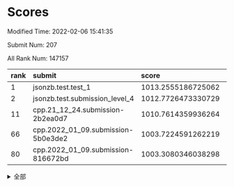 # Scores

Modified Time: 2022-02-06 15:41:35

Submit Num: 207

All Rank Num: 147157

| rank |               submit               |       score        |       sigma        | pk_num |
| :--- | :--------------------------------- | :----------------- | :----------------- | :----- |
| 1    | jsonzb.test.test_1                 | 1013.2555186725062 | 0.8051276514162201 | 2850   |
| 2    | jsonzb.test.submission_level_4     | 1012.7726473330729 | 0.790700983733631  | 2847   |
| 11   | cpp.21_12_24.submission-2b2ea0d7   | 1010.7614359936264 | 0.750928542242707  | 2847   |
| 66   | cpp.2022_01_09.submission-5b0e3de2 | 1003.7224591262219 | 0.7197326543222381 | 2840   |
| 80   | cpp.2022_01_09.submission-816672bd | 1003.3080346038298 | 0.7009151628023379 | 2844   |


<details>
<summary>全部</summary>

| rank |                 submit                 |       score        |       sigma        | pk_num |
| :--- | :------------------------------------- | :----------------- | :----------------- | :----- |
| 1    | jsonzb.test.test_1                     | 1013.2555186725062 | 0.8051276514162201 | 2850   |
| 2    | jsonzb.test.submission_level_4         | 1012.7726473330729 | 0.790700983733631  | 2847   |
| 3    | gobigger.level_3.submission_level_3_8  | 1011.8302546868509 | 0.7829568322042721 | 2838   |
| 4    | gobigger.level_3.submission_level_3_13 | 1011.5883540918976 | 0.7785331799456942 | 2840   |
| 5    | gobigger.level_3.submission_level_3_35 | 1011.2100707426576 | 0.7644510621815105 | 2843   |
| 6    | gobigger.level_3.submission_level_3_5  | 1011.1719152958402 | 0.7891502074064711 | 2845   |
| 7    | gobigger.level_3.submission_level_3_45 | 1011.0710348575469 | 0.7732099184487979 | 2838   |
| 8    | gobigger.level_3.submission_level_3_6  | 1011.0703097028476 | 0.7588386948634027 | 2841   |
| 9    | gobigger.level_3.submission_level_3_2  | 1010.9931289540185 | 0.742651870906313  | 2844   |
| 10   | gobigger.level_3.submission_level_3_43 | 1010.7696922136388 | 0.7738639088033986 | 2845   |
| 11   | cpp.21_12_24.submission-2b2ea0d7       | 1010.7614359936264 | 0.750928542242707  | 2847   |
| 12   | gobigger.level_3.submission_level_3_46 | 1010.7082463747935 | 0.7788730470446705 | 2842   |
| 13   | gobigger.level_3.submission_level_3_19 | 1010.6947804434109 | 0.7678786278432882 | 2846   |
| 14   | gobigger.level_3.submission_level_3_36 | 1010.6549260374321 | 0.7895928980835094 | 2849   |
| 15   | gobigger.level_3.submission_level_3_30 | 1010.653396311888  | 0.788985750972516  | 2850   |
| 16   | gobigger.level_3.submission_level_3_25 | 1010.6224019999834 | 0.7693177914974385 | 2845   |
| 17   | gobigger.level_3.submission_level_3_49 | 1010.488474043366  | 0.7649580305112458 | 2839   |
| 18   | gobigger.level_3.submission_level_3_22 | 1010.3858268914562 | 0.7492560542391192 | 2842   |
| 19   | gobigger.level_3.submission_level_3_12 | 1010.3174706206061 | 0.7608201927028275 | 2838   |
| 20   | gobigger.level_3.submission_level_3_40 | 1010.3133789275545 | 0.7732875834834091 | 2844   |
| 21   | gobigger.level_3.submission_level_3_44 | 1010.2642791487543 | 0.7516596768108734 | 2843   |
| 22   | gobigger.level_3.submission_level_3_33 | 1010.2202740413749 | 0.7530137242568191 | 2843   |
| 23   | gobigger.level_3.submission_level_3_38 | 1010.1930571338587 | 0.7528530323132525 | 2843   |
| 24   | gobigger.level_3.submission_level_3_1  | 1010.1885731832976 | 0.7546101958923517 | 2838   |
| 25   | gobigger.level_3.submission_level_3_3  | 1010.0576385322062 | 0.752368054543848  | 2843   |
| 26   | gobigger.level_3.submission_level_3_37 | 1010.0457371002582 | 0.7620844633212058 | 2849   |
| 27   | gobigger.level_3.submission_level_3_17 | 1010.0109033702274 | 0.7705392761598875 | 2842   |
| 28   | gobigger.level_3.submission_level_3_21 | 1009.764473601425  | 0.7701655891514624 | 2845   |
| 29   | gobigger.level_3.submission_level_3_7  | 1009.732826731186  | 0.7643021853768204 | 2847   |
| 30   | gobigger.level_3.submission_level_3_48 | 1009.7113629006554 | 0.7697128005221168 | 2843   |
| 31   | gobigger.level_3.submission_level_3_47 | 1009.6972961209709 | 0.7612675919557392 | 2842   |
| 32   | gobigger.level_3.submission_level_3_11 | 1009.5813727536462 | 0.7497588547925157 | 2839   |
| 33   | gobigger.level_3.submission_level_3_23 | 1009.5741663044471 | 0.7634948030086809 | 2841   |
| 34   | gobigger.level_3.submission_level_3_32 | 1009.5722909861478 | 0.7592241358056906 | 2840   |
| 35   | gobigger.level_3.submission_level_3_16 | 1009.558653136829  | 0.7457610711902306 | 2842   |
| 36   | gobigger.level_3.submission_level_3_31 | 1009.4708032030406 | 0.768649357663254  | 2845   |
| 37   | gobigger.level_3.submission_level_3_39 | 1009.4192015307497 | 0.7393533542163365 | 2838   |
| 38   | gobigger.level_3.submission_level_3_9  | 1009.4133318102008 | 0.7456146052028518 | 2845   |
| 39   | gobigger.level_3.submission_level_3_41 | 1009.3415835857732 | 0.7479231406757677 | 2844   |
| 40   | gobigger.level_3.submission_level_3_4  | 1009.3033432339615 | 0.7359316224101004 | 2846   |
| 41   | gobigger.level_3.submission_level_3_0  | 1009.2820880202436 | 0.7652537377763204 | 2840   |
| 42   | gobigger.level_3.submission_level_3_42 | 1009.2803269950285 | 0.7574542559509491 | 2839   |
| 43   | gobigger.level_3.submission_level_3_29 | 1009.2566993608029 | 0.7710662831218924 | 2840   |
| 44   | gobigger.level_3.submission_level_3_34 | 1009.1922615900465 | 0.7559907947799388 | 2842   |
| 45   | gobigger.level_3.submission_level_3_27 | 1009.1722071117507 | 0.7511527452872138 | 2846   |
| 46   | gobigger.level_3.submission_level_3_15 | 1009.1548041491434 | 0.7478609185951886 | 2840   |
| 47   | gobigger.level_3.submission_level_3_28 | 1009.0357968470944 | 0.7601349436444662 | 2843   |
| 48   | gobigger.level_3.submission_level_3_24 | 1009.033171037899  | 0.7566188107104886 | 2847   |
| 49   | gobigger.level_3.submission_level_3_10 | 1008.9210515157406 | 0.7372956201942452 | 2844   |
| 50   | gobigger.level_3.submission_level_3_14 | 1008.908469357158  | 0.7621845440663243 | 2842   |
| 51   | gobigger.level_3.submission_level_3_18 | 1008.8433593410833 | 0.7437401704914265 | 2845   |
| 52   | gobigger.level_3.submission_level_3_26 | 1008.4536855706671 | 0.733960439540931  | 2843   |
| 53   | gobigger.level_3.submission_level_3_20 | 1008.0701241565729 | 0.762114957400588  | 2840   |
| 54   | gobigger.level_1.submission_level_1_11 | 1005.5991143270792 | 0.7306986006618711 | 2841   |
| 55   | gobigger.level_1.submission_level_1_9  | 1004.51210604872   | 0.7046442125621828 | 2845   |
| 56   | gobigger.level_1.submission_level_1_43 | 1004.5033713080867 | 0.7270841468466389 | 2844   |
| 57   | gobigger.level_1.submission_level_1_22 | 1004.4748326514773 | 0.7361662181159433 | 2839   |
| 58   | gobigger.level_1.submission_level_1_34 | 1004.4237911858452 | 0.7190589824639091 | 2841   |
| 59   | gobigger.level_1.submission_level_1_29 | 1004.0818577867806 | 0.7184115145703611 | 2845   |
| 60   | gobigger.level_1.submission_level_1_39 | 1003.9438923052185 | 0.7272198126290675 | 2841   |
| 61   | gobigger.level_1.submission_level_1_6  | 1003.9304271777917 | 0.7277178233009494 | 2842   |
| 62   | gobigger.level_1.submission_level_1_21 | 1003.8589994099614 | 0.7233524959321536 | 2848   |
| 63   | gobigger.level_1.submission_level_1_3  | 1003.8287967272005 | 0.7176856431567356 | 2842   |
| 64   | gobigger.level_1.submission_level_1_33 | 1003.7948699777535 | 0.7246268084137749 | 2843   |
| 65   | gobigger.level_1.submission_level_1_15 | 1003.7655424136153 | 0.7147472380171763 | 2848   |
| 66   | cpp.2022_01_09.submission-5b0e3de2     | 1003.7224591262219 | 0.7197326543222381 | 2840   |
| 67   | gobigger.level_1.submission_level_1_5  | 1003.7105926526252 | 0.7188939877312951 | 2844   |
| 68   | gobigger.level_1.submission_level_1_17 | 1003.6622436692609 | 0.7132940310182458 | 2842   |
| 69   | gobigger.level_1.submission_level_1_23 | 1003.58119590071   | 0.7182792763350669 | 2841   |
| 70   | gobigger.level_1.submission_level_1_14 | 1003.5415558858939 | 0.71711411199726   | 2840   |
| 71   | gobigger.level_1.submission_level_1_25 | 1003.3959894128366 | 0.7189704417906904 | 2842   |
| 72   | gobigger.level_1.submission_level_1_41 | 1003.3881750627428 | 0.7221082470465547 | 2842   |
| 73   | gobigger.level_1.submission_level_1_46 | 1003.3820082515198 | 0.7113373294047126 | 2839   |
| 74   | gobigger.level_1.submission_level_1_31 | 1003.3810690440738 | 0.7217907451539133 | 2844   |
| 75   | gobigger.level_1.submission_level_1_0  | 1003.3783809197263 | 0.707482020187283  | 2848   |
| 76   | gobigger.level_1.submission_level_1_26 | 1003.3650298526846 | 0.7217309967391295 | 2843   |
| 77   | gobigger.level_1.submission_level_1_44 | 1003.3348557749961 | 0.7172148846571414 | 2847   |
| 78   | gobigger.level_1.submission_level_1_28 | 1003.3310615299522 | 0.7106251639363205 | 2848   |
| 79   | gobigger.level_1.submission_level_1_1  | 1003.3129544959259 | 0.7201416383318434 | 2848   |
| 80   | cpp.2022_01_09.submission-816672bd     | 1003.3080346038298 | 0.7009151628023379 | 2844   |
| 81   | gobigger.level_1.submission_level_1_19 | 1003.2934206021599 | 0.7221710951652617 | 2841   |
| 82   | gobigger.level_1.submission_level_1_12 | 1003.2595494163513 | 0.7201839386376155 | 2847   |
| 83   | gobigger.level_1.submission_level_1_47 | 1003.1805779612032 | 0.7164863950487759 | 2846   |
| 84   | gobigger.level_1.submission_level_1_7  | 1003.1518459965805 | 0.715619645818849  | 2847   |
| 85   | gobigger.level_1.submission_level_1_42 | 1003.0841822572922 | 0.7082441628904759 | 2839   |
| 86   | gobigger.level_1.submission_level_1_18 | 1003.0429178439255 | 0.7072304593072438 | 2841   |
| 87   | gobigger.level_1.submission_level_1_10 | 1003.0301070104691 | 0.7147973313745757 | 2844   |
| 88   | gobigger.level_1.submission_level_1_40 | 1003.0191439815902 | 0.7161413359484092 | 2843   |
| 89   | gobigger.level_1.submission_level_1_24 | 1002.9456661123668 | 0.7145500734994397 | 2843   |
| 90   | gobigger.level_1.submission_level_1_2  | 1002.9286118202026 | 0.7089237995064418 | 2846   |
| 91   | gobigger.level_1.submission_level_1_16 | 1002.7360254005837 | 0.7086733429398764 | 2841   |
| 92   | gobigger.level_1.submission_level_1_49 | 1002.6576877682264 | 0.70732538188166   | 2845   |
| 93   | gobigger.level_1.submission_level_1_36 | 1002.6349809920478 | 0.7125835782629837 | 2843   |
| 94   | gobigger.level_1.submission_level_1_38 | 1002.6070942942348 | 0.7076797251139534 | 2840   |
| 95   | gobigger.level_1.submission_level_1_27 | 1002.5718710259113 | 0.7173922057482466 | 2845   |
| 96   | gobigger.level_1.submission_level_1_8  | 1002.5110427623272 | 0.7084860427968089 | 2841   |
| 97   | gobigger.level_1.submission_level_1_32 | 1002.4379534738833 | 0.7051866404520214 | 2849   |
| 98   | gobigger.level_1.submission_level_1_37 | 1002.3722279884961 | 0.7144135157984275 | 2845   |
| 99   | gobigger.level_1.submission_level_1_35 | 1002.3191037187485 | 0.7132539942324991 | 2836   |
| 100  | gobigger.level_1.submission_level_1_13 | 1002.3056013208652 | 0.713239731913237  | 2846   |
| 101  | gobigger.level_1.submission_level_1_4  | 1001.9616093545745 | 0.7079924869337462 | 2849   |
| 102  | gobigger.level_1.submission_level_1_20 | 1001.9359323399776 | 0.7070455001804224 | 2843   |
| 103  | gobigger.level_1.submission_level_1_48 | 1001.8889340752913 | 0.7008967828003665 | 2847   |
| 104  | gobigger.level_1.submission_level_1_30 | 1001.8037030962076 | 0.7089612391146084 | 2845   |
| 105  | gobigger.level_1.submission_level_1_45 | 1001.726497285817  | 0.711021853485545  | 2841   |
| 106  | gobigger.random.submission_random_13   | 997.3775713551184  | 0.7030740838331061 | 2842   |
| 107  | gobigger.random.submission_random_48   | 997.3277344569727  | 0.700360347253624  | 2845   |
| 108  | gobigger.random.submission_random_25   | 997.2507360217437  | 0.6953763812225092 | 2850   |
| 109  | gobigger.random.submission_random_7    | 997.158932143376   | 0.7106353827437724 | 2844   |
| 110  | gobigger.random.submission_random_24   | 997.1272145318443  | 0.7104150206104715 | 2844   |
| 111  | gobigger.random.submission_random_32   | 997.0173838138388  | 0.7116660818397051 | 2849   |
| 112  | gobigger.random.submission_random_21   | 996.7910036123407  | 0.7038129946811177 | 2841   |
| 113  | gobigger.random.submission_random_9    | 996.6642865525166  | 0.7244178839050199 | 2844   |
| 114  | gobigger.random.submission_random_46   | 996.6437377916917  | 0.7183969038733119 | 2847   |
| 115  | gobigger.random.submission_random_40   | 996.6389023417386  | 0.7049470253148324 | 2838   |
| 116  | gobigger.random.submission_random_3    | 996.4868142180123  | 0.7130062683191349 | 2842   |
| 117  | gobigger.random.submission_random_41   | 996.44845723767    | 0.710570565315702  | 2845   |
| 118  | gobigger.random.submission_random_38   | 996.4479527242949  | 0.7059774220931696 | 2844   |
| 119  | gobigger.random.submission_random_44   | 996.3260978186767  | 0.7052618546926239 | 2846   |
| 120  | gobigger.random.submission_random_42   | 996.3231606104912  | 0.702764224230091  | 2848   |
| 121  | gobigger.random.submission_random_28   | 996.2603298717445  | 0.7117934544218089 | 2843   |
| 122  | gobigger.random.submission_random_19   | 996.2192301477579  | 0.7059454629150176 | 2848   |
| 123  | gobigger.random.submission_random_23   | 996.1979477829933  | 0.7260632764925672 | 2842   |
| 124  | gobigger.random.submission_random_47   | 996.1669550462387  | 0.7018880196059738 | 2847   |
| 125  | gobigger.random.submission_random_17   | 996.1184334757653  | 0.7159528301891788 | 2843   |
| 126  | gobigger.random.submission_random_2    | 996.0895674574206  | 0.6997650828071057 | 2843   |
| 127  | gobigger.random.submission_random_26   | 996.0617873334689  | 0.7067591138849872 | 2846   |
| 128  | gobigger.random.submission_random_45   | 996.0215097148223  | 0.7129106971237009 | 2838   |
| 129  | gobigger.random.submission_random_8    | 996.0060192887221  | 0.7099565937420023 | 2845   |
| 130  | gobigger.random.submission_random_22   | 995.8231489901187  | 0.7054264259116917 | 2847   |
| 131  | gobigger.random.submission_random_0    | 995.8130188051315  | 0.7007249675329634 | 2843   |
| 132  | gobigger.random.submission_random_37   | 995.7746782885489  | 0.7138221293333871 | 2842   |
| 133  | gobigger.random.submission_random_6    | 995.6729896909569  | 0.6949766539393464 | 2843   |
| 134  | gobigger.random.submission_random_31   | 995.6644180920985  | 0.7218707044454623 | 2847   |
| 135  | gobigger.random.submission_random_27   | 995.6515656639167  | 0.7242641179012063 | 2847   |
| 136  | gobigger.random.submission_random_10   | 995.6474109686291  | 0.723985563887421  | 2839   |
| 137  | gobigger.random.submission_random_5    | 995.639886660884   | 0.7108904196303727 | 2846   |
| 138  | gobigger.random.submission_random_16   | 995.5479985504027  | 0.7069455502299836 | 2843   |
| 139  | gobigger.random.submission_random_30   | 995.5460194455799  | 0.7174861114294265 | 2837   |
| 140  | gobigger.random.submission_random_20   | 995.518898635281   | 0.7015812412544825 | 2838   |
| 141  | gobigger.random.submission_random_35   | 995.5044380613028  | 0.7116919257739335 | 2844   |
| 142  | gobigger.random.submission_random_11   | 995.4968934336412  | 0.7221829338049982 | 2846   |
| 143  | gobigger.random.submission_random_18   | 995.4925161577279  | 0.7057955035669664 | 2847   |
| 144  | gobigger.random.submission_random_15   | 995.3421410900864  | 0.721759842089915  | 2843   |
| 145  | gobigger.random.submission_random_12   | 995.3195345702316  | 0.7182657092163983 | 2846   |
| 146  | gobigger.random.submission_random_4    | 995.2757265427008  | 0.7060486713536358 | 2845   |
| 147  | gobigger.random.submission_random_39   | 995.2178272513488  | 0.705588212007158  | 2844   |
| 148  | gobigger.random.submission_random_33   | 995.1667736473893  | 0.7085734064786974 | 2842   |
| 149  | gobigger.random.submission_random_29   | 995.0404671224962  | 0.7112681043525604 | 2845   |
| 150  | gobigger.random.submission_random_43   | 994.9629494979279  | 0.7174426728228416 | 2846   |
| 151  | gobigger.random.submission_random_49   | 994.9336670223564  | 0.7127985364743885 | 2846   |
| 152  | gobigger.level_2.submission_level_2_19 | 994.9090710009758  | 0.7203825361857363 | 2848   |
| 153  | gobigger.random.submission_random_36   | 994.90903787214    | 0.7292027878909987 | 2842   |
| 154  | gobigger.level_2.submission_level_2_16 | 994.7147836319825  | 0.7226494748730745 | 2841   |
| 155  | gobigger.random.submission_random_14   | 994.7102530117438  | 0.7202629762692085 | 2843   |
| 156  | gobigger.random.submission_random_1    | 994.5652925291024  | 0.7293842416626002 | 2846   |
| 157  | gobigger.random.submission_random_34   | 994.2848661619711  | 0.7314987834366441 | 2840   |
| 158  | gobigger.level_2.submission_level_2_12 | 993.702212964022   | 0.7331072556029035 | 2847   |
| 159  | gobigger.level_2.submission_level_2_47 | 993.4130248493303  | 0.7347306697468072 | 2842   |
| 160  | gobigger.level_2.submission_level_2_23 | 993.2690325720044  | 0.7166285706977173 | 2844   |
| 161  | gobigger.level_2.submission_level_2_13 | 993.1676302715576  | 0.737854708451881  | 2846   |
| 162  | gobigger.level_2.submission_level_2_24 | 993.140107631221   | 0.7289706600233212 | 2844   |
| 163  | gobigger.level_2.submission_level_2_30 | 993.0158479044891  | 0.7472090331327167 | 2843   |
| 164  | gobigger.level_2.submission_level_2_48 | 992.8527884803437  | 0.7428798262903415 | 2843   |
| 165  | gobigger.level_2.submission_level_2_7  | 992.8526010314022  | 0.7316321293619195 | 2849   |
| 166  | gobigger.level_2.submission_level_2_38 | 992.8338052282206  | 0.7415600012477558 | 2845   |
| 167  | gobigger.level_2.submission_level_2_28 | 992.7583159415217  | 0.7332090754963045 | 2845   |
| 168  | gobigger.level_2.submission_level_2_15 | 992.7252224621368  | 0.7529949744246918 | 2840   |
| 169  | gobigger.level_2.submission_level_2_37 | 992.6391076698761  | 0.7415504085905971 | 2847   |
| 170  | gobigger.level_2.submission_level_2_45 | 992.5467702104005  | 0.7351246801559673 | 2839   |
| 171  | gobigger.level_2.submission_level_2_1  | 992.5408370081219  | 0.7470358089088532 | 2842   |
| 172  | gobigger.level_2.submission_level_2_22 | 992.5360974549493  | 0.7342600968308884 | 2843   |
| 173  | gobigger.level_2.submission_level_2_36 | 992.4288484267894  | 0.7499390554968124 | 2841   |
| 174  | gobigger.level_2.submission_level_2_49 | 992.4028540131643  | 0.7384466310054039 | 2846   |
| 175  | gobigger.level_2.submission_level_2_18 | 992.4002339643293  | 0.7283204972908953 | 2839   |
| 176  | gobigger.level_2.submission_level_2_26 | 992.3813763649447  | 0.7328080276448777 | 2844   |
| 177  | gobigger.level_2.submission_level_2_20 | 992.3799135872525  | 0.7496076549357061 | 2842   |
| 178  | gobigger.level_2.submission_level_2_31 | 992.351912446648   | 0.7464182558109034 | 2845   |
| 179  | gobigger.level_2.submission_level_2_4  | 992.3390551197476  | 0.7485284800214431 | 2837   |
| 180  | gobigger.level_2.submission_level_2_11 | 992.3267281256656  | 0.7620021873706591 | 2848   |
| 181  | gobigger.level_2.submission_level_2_9  | 992.3162481870819  | 0.7323464681972087 | 2841   |
| 182  | gobigger.level_2.submission_level_2_29 | 992.2438950172983  | 0.7359229283572729 | 2844   |
| 183  | gobigger.level_2.submission_level_2_17 | 992.2276036208162  | 0.7408991373549996 | 2846   |
| 184  | gobigger.level_2.submission_level_2_39 | 992.0012555530772  | 0.7623779662961332 | 2850   |
| 185  | gobigger.level_2.submission_level_2_46 | 991.9844532007837  | 0.7565292126978332 | 2846   |
| 186  | gobigger.level_2.submission_level_2_34 | 991.906541520184   | 0.7555912335734054 | 2841   |
| 187  | gobigger.level_2.submission_level_2_25 | 991.9040710147697  | 0.7589936398333328 | 2837   |
| 188  | gobigger.level_2.submission_level_2_41 | 991.8918202790423  | 0.7493771711117188 | 2842   |
| 189  | gobigger.level_2.submission_level_2_42 | 991.8555203407817  | 0.7429323693169746 | 2844   |
| 190  | gobigger.level_2.submission_level_2_10 | 991.8464334911323  | 0.7584567609296914 | 2846   |
| 191  | gobigger.level_2.submission_level_2_0  | 991.6591334515929  | 0.7414799934282705 | 2836   |
| 192  | gobigger.level_2.submission_level_2_14 | 991.5300598241726  | 0.7576453320042246 | 2845   |
| 193  | gobigger.level_2.submission_level_2_2  | 991.5187717593203  | 0.7390431149045736 | 2844   |
| 194  | gobigger.level_2.submission_level_2_32 | 991.416007897142   | 0.7446373345310203 | 2845   |
| 195  | gobigger.level_2.submission_level_2_21 | 991.3834281552387  | 0.7701628073275035 | 2850   |
| 196  | gobigger.level_2.submission_level_2_6  | 991.3382420797485  | 0.7479296786501228 | 2844   |
| 197  | gobigger.level_2.submission_level_2_27 | 991.3140607327076  | 0.7464559176064735 | 2845   |
| 198  | gobigger.level_2.submission_level_2_35 | 991.3074808582285  | 0.7417275657154104 | 2846   |
| 199  | gobigger.level_2.submission_level_2_44 | 991.2608647689163  | 0.7502852262141998 | 2847   |
| 200  | gobigger.level_2.submission_level_2_33 | 991.2018539965052  | 0.7355817855321461 | 2845   |
| 201  | gobigger.level_2.submission_level_2_8  | 991.1505621962629  | 0.7743439733073464 | 2839   |
| 202  | gobigger.level_2.submission_level_2_43 | 991.0033716558614  | 0.7683017758414146 | 2850   |
| 203  | gobigger.level_2.submission_level_2_5  | 990.9084280068566  | 0.7690280643785353 | 2842   |
| 204  | gobigger.level_2.submission_level_2_40 | 990.2351075317796  | 0.7616431058585599 | 2843   |
| 205  | gobigger.level_2.submission_level_2_3  | 990.0446167889266  | 0.7793523278857765 | 2842   |
| 206  | gobigger.none.submission_none_0        | 975.3497783303928  | 1.4315181738455258 | 2846   |
| 207  | gobigger.none.submission_none_1        | 974.6462663301684  | 1.6040475192737513 | 2848   |

</details>